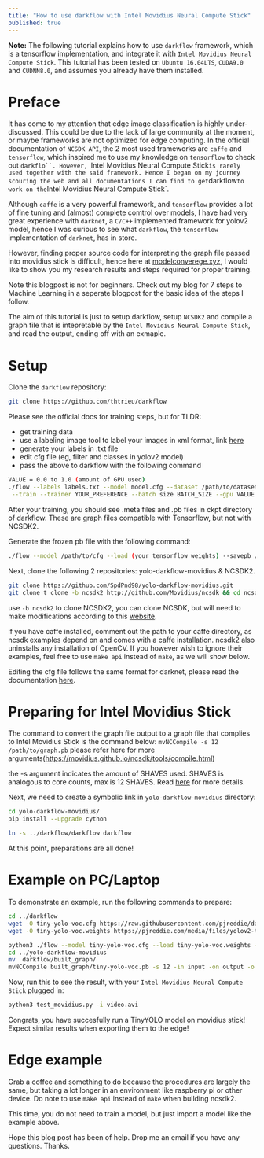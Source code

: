 ```yaml
---
title: "How to use darkflow with Intel Movidius Neural Compute Stick"
published: true
---
```


**Note:** The following tutorial explains how to use `darkflow` framework, which is a tensorflow implementation, and integrate it with `Intel Movidius Neural Compute Stick`. This tutorial has been tested on `Ubuntu 16.04LTS`, `CUDA9.0` and `CUDNN8.0`, and assumes you already have them installed.

# Preface
It has come to my attention that edge image classification is highly under-discussed. This could be due to the lack of large community at the moment, or maybe frameworks are not optimized for edge computing. In the official documentation of `NCSDK API`, the 2 most used frameworks are `caffe` and `tensorflow`, which inspired me to use my knowledge on `tensorflow` to check out `darkflo``. However, `Intel Movidius Neural Compute Stick` is rarely used together with the said framework. Hence I began on my journey scouring the web and all documentations I can find to get `darkflow` to work on the `Intel Movidius Neural Compute Stick`.

Although `caffe` is a very powerful framework, and `tensorflow` provides a lot of fine tuning and (almost) complete comtrol over models, I have had very great experience with `darknet`, a `C/C++` implemented framework for yolov2 model, hence I was curious to see what `darkflow`, the `tensorflow` implementation of `darknet`, has in store.

However, finding proper source code for interpreting the graph file passed into movidius stick is difficult, hence here at [modelconverege.xyz](https://www.modelconverge.xyz), I would like to show you my research results and steps required for proper training.

Note this blogpost is not for beginners. Check out my blog for 7 steps to Machine Learning in a seperate blogpost for the basic idea of the steps I follow.

The aim of this tutorial is just to setup darkflow, setup `NCSDK2` and compile a graph file that is intepretable by the `Intel Movidius Neural Compute Stick`, and read the output, ending off with an exmaple. 

# Setup 
Clone the `darkflow` repository:

```bash
git clone https://github.com/thtrieu/darkflow
```

Please see the official docs for training steps, but for TLDR:
- get training data
- use a labeling image tool to label your images in xml format, link [here](https://github.com/tzutalin/labelImg)
- generate your labels in .txt file
- edit cfg file (eg, filter and classes in yolov2 model)
- pass the above to darkflow with the following command

```bash
VALUE = 0.0 to 1.0 (amount of GPU used)
./flow --labels labels.txt --model model.cfg --dataset /path/to/dataset --annotations /path/to/xml/annotations \
 --train --trainer YOUR_PREFERENCE --batch size BATCH_SIZE --gpu VALUE --load YOUR_CHECKPOINT
```

After your training, you should see .meta files and .pb files in ckpt directory of darkflow. These are graph files compatible with Tensorflow, but not with NCSDK2. 

Generate the frozen pb file with the following command:
```bash
./flow --model /path/to/cfg --load (your tensorflow weights) --savepb /path/to/output
```

Next, clone the following 2 repositories: yolo-darkflow-movidius & NCSDK2.

```bash
git clone https://github.com/SpdPnd98/yolo-darkflow-movidius.git
git clone t clone -b ncsdk2 http://github.com/Movidius/ncsdk && cd ncsdk && make install
```
use `-b ncsdk2` to clone NCSDK2, you can clone NCSDK, but will need to make modifications according to this [website](https://movidius.github.io/ncsdk/ncapi/python_api_migration.html).

if you have caffe installed, comment out the path to your caffe directory, as ncsdk examples depend on and comes with a caffe installation. ncsdk2 also uninstalls any installation of OpenCV. If you however wish to ignore their examples, feel free to use `make api` instead of `make`, as we will show below.

Editing the cfg file follows the same format for darknet, please read the documentation [here](https://pjreddie.com/darknet/yolo/).

# Preparing for Intel Movidius Stick
The command to convert the graph file output to a graph file that complies to Intel Movidius Stick is the command below:
`mvNCCompile -s 12 /path/to/graph.pb`
please refer here for more arguments(https://movidius.github.io/ncsdk/tools/compile.html)

the -s argument indicates the amount of SHAVES used. SHAVES is analogous to core counts, max is 12 SHAVES. Read [here](https://movidius.github.io/ncsdk/ncs.html) for more details.

Next, we need to create a symbolic link in `yolo-darkflow-movidius` directory:

```bash
cd yolo-darkflow-movidius/
pip install --upgrade cython

ln -s ../darkflow/darkflow darkflow
```
At this point, preparations are all done!

# Example on PC/Laptop

To demonstrate an example, run the following commands to prepare:

```bash
cd ../darkflow
wget -O tiny-yolo-voc.cfg https://raw.githubusercontent.com/pjreddie/darknet/master/cfg/yolov2-tiny-voc.cfg
wget -O tiny-yolo-voc.weights https://pjreddie.com/media/files/yolov2-tiny-voc.weights

python3 ./flow --model tiny-yolo-voc.cfg --load tiny-yolo-voc.weights --savepb
cd ../yolo-darkflow-movidius
mv  darkflow/built_graph/
mvNCCompile built_graph/tiny-yolo-voc.pb -s 12 -in input -on output -o built_graph/tiny-yolo-voc.graph 
```

Now, run this to see the result, with your ```Intel Movidius Neural Compute Stick``` plugged in:

```bash
python3 test_movidius.py -i video.avi
```
Congrats, you have succesfully run a TinyYOLO model on movidius stick! Expect similar results when exporting them to the edge!

# Edge example

Grab a coffee and something to do because the procedures are largely the same, but taking a lot longer in an environment like raspberry pi or other device. Do note to use `make api` instead of `make` when building ncsdk2.

This time, you do not need to train a model, but just import a model like the example above. 

Hope this blog post has been of help. Drop me an email if you have any questions. Thanks.